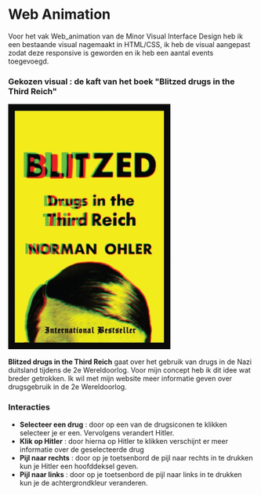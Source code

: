 # Web Animation

Voor het vak Web_animation van de Minor Visual Interface Design heb ik een bestaande visual nagemaakt in HTML/CSS, ik heb de visual aangepast zodat deze responsive is geworden en ik heb een aantal events toegevoegd.

### Gekozen visual : de kaft van het boek "Blitzed drugs in the Third Reich"
![GitHub Logo](/static/images/blitzed.jpg)

**Blitzed drugs in the Third Reich** gaat over het gebruik van drugs in de Nazi duitsland tijdens de 2e Wereldoorlog. Voor mijn concept heb ik dit idee wat breder getrokken. Ik wil met mijn website meer informatie geven over drugsgebruik in de 2e Wereldoorlog.

### Interacties

* **Selecteer een drug** : door op een van de drugsiconen te klikken selecteer je er een. Vervolgens verandert Hitler.
* **Klik op Hitler** : door hierna op Hitler te klikken verschijnt er meer informatie over de geselecteerde drug
* **Pijl naar rechts** : door op je toetsenbord de pijl naar rechts in te drukken kun je Hitler een hoofddeksel geven.
* **Pijl naar links** : door op je toetsenbord de pijl naar links in te drukken kun je de achtergrondkleur veranderen.
